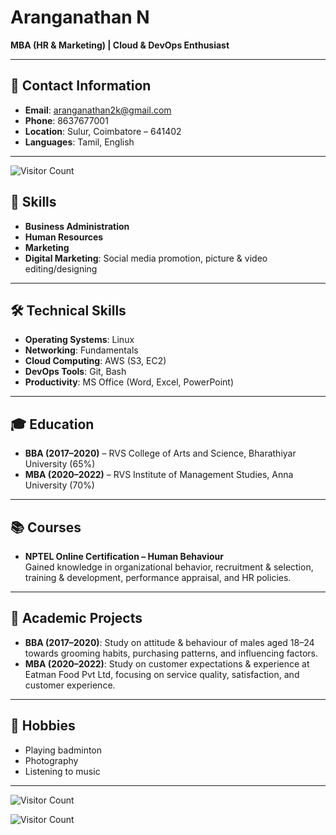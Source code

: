 # Aranganathan N

**MBA (HR & Marketing) | Cloud & DevOps Enthusiast**

---

## 📧 Contact Information

- **Email**: aranganathan2k@gmail.com
- **Phone**: 8637677001
- **Location**: Sulur, Coimbatore – 641402
- **Languages**: Tamil, English

---
![Visitor Count](https://profile-counter.glitch.me/aranganathan2k/count.svg)


## 💼 Skills

- **Business Administration**
- **Human Resources**
- **Marketing**
- **Digital Marketing**: Social media promotion, picture & video editing/designing

---

## 🛠 Technical Skills

- **Operating Systems**: Linux
- **Networking**: Fundamentals
- **Cloud Computing**: AWS (S3, EC2)
- **DevOps Tools**: Git, Bash
- **Productivity**: MS Office (Word, Excel, PowerPoint)

---

## 🎓 Education

- **BBA (2017–2020)** – RVS College of Arts and Science, Bharathiyar University (65%)
- **MBA (2020–2022)** – RVS Institute of Management Studies, Anna University (70%)

---

## 📚 Courses

- **NPTEL Online Certification – Human Behaviour**  
  Gained knowledge in organizational behavior, recruitment & selection, training & development, performance appraisal, and HR policies.

---

## 📂 Academic Projects

- **BBA (2017–2020)**: Study on attitude & behaviour of males aged 18–24 towards grooming habits, purchasing patterns, and influencing factors.
- **MBA (2020–2022)**: Study on customer expectations & experience at Eatman Food Pvt Ltd, focusing on service quality, satisfaction, and customer experience.

---

## 🎯 Hobbies

- Playing badminton
- Photography
- Listening to music

---
![Visitor Count](https://profile-counter.glitch.me/aranganathan2k/count.svg)


![Visitor Count](https://profile-counter.glitch.me/aranganathan2k/count.svg)
